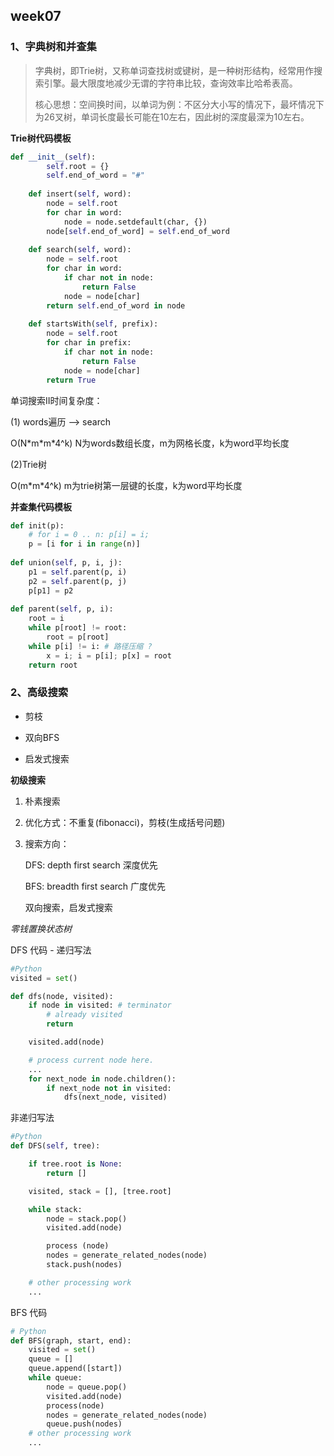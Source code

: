 ## week07

### 1、字典树和并查集

> 字典树，即Trie树，又称单词查找树或键树，是一种树形结构，经常用作搜索引擎。最大限度地减少无谓的字符串比较，查询效率比哈希表高。
>
> 核心思想：空间换时间，以单词为例：不区分大小写的情况下，最坏情况下为26叉树，单词长度最长可能在10左右，因此树的深度最深为10左右。 

**Trie树代码模板**

```python
def __init__(self): 
		self.root = {} 
		self.end_of_word = "#" 
 
	def insert(self, word): 
		node = self.root 
		for char in word: 
			node = node.setdefault(char, {}) 
		node[self.end_of_word] = self.end_of_word 
 
	def search(self, word): 
		node = self.root 
		for char in word: 
			if char not in node: 
				return False 
			node = node[char] 
		return self.end_of_word in node 
 
	def startsWith(self, prefix): 
		node = self.root 
		for char in prefix: 
			if char not in node: 
				return False 
			node = node[char] 
		return True
```

单词搜索II时间复杂度：

(1) words遍历 ——> search

O(N\*m\*m\*4^k)   N为words数组长度，m为网格长度，k为word平均长度

(2)Trie树

O(m\*m\*4^k)   m为trie树第一层键的长度，k为word平均长度

**并查集代码模板**

```python
def init(p): 
	# for i = 0 .. n: p[i] = i; 
	p = [i for i in range(n)] 
 
def union(self, p, i, j): 
	p1 = self.parent(p, i) 
	p2 = self.parent(p, j) 
	p[p1] = p2 
 
def parent(self, p, i): 
	root = i 
	while p[root] != root: 
		root = p[root] 
	while p[i] != i: # 路径压缩 ?
		x = i; i = p[i]; p[x] = root 
	return root
```

### 2、高级搜索

- 剪枝

- 双向BFS

- 启发式搜索

**初级搜索**

1. 朴素搜索

2. 优化方式：不重复(fibonacci)，剪枝(生成括号问题)

3. 搜索方向：

   DFS: depth first search 深度优先

   BFS: breadth first search 广度优先

   双向搜索，启发式搜索

*零钱置换状态树*

DFS 代码 - 递归写法

```python
#Python
visited = set() 

def dfs(node, visited):
    if node in visited: # terminator
    	# already visited 
    	return 

	visited.add(node) 

	# process current node here. 
	...
	for next_node in node.children(): 
		if next_node not in visited: 
			dfs(next_node, visited)
```

非递归写法

```python
#Python
def DFS(self, tree): 

	if tree.root is None: 
		return [] 

	visited, stack = [], [tree.root]

	while stack: 
		node = stack.pop() 
		visited.add(node)

		process (node) 
		nodes = generate_related_nodes(node) 
		stack.push(nodes) 

	# other processing work 
	...
```

BFS 代码

```python
# Python
def BFS(graph, start, end):
    visited = set()
	queue = [] 
	queue.append([start]) 
	while queue: 
		node = queue.pop() 
		visited.add(node)
		process(node) 
		nodes = generate_related_nodes(node) 
		queue.push(nodes)
	# other processing work 
	...
```









